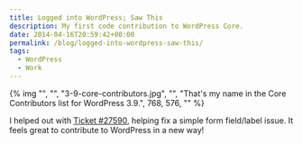 ```yaml
---
title: Logged into WordPress; Saw This
description: My first code contribution to WordPress Core.
date: 2014-04-16T20:59:42+00:00
permalink: /blog/logged-into-wordpress-saw-this/
tags:
  - WordPress
  - Work
---
```


{% img "", "", "3-9-core-contributors.jpg", "", "That's my name in the Core Contributors list for WordPress 3.9.", 768, 576, "" %}

I helped out with [Ticket #27590](https://core.trac.wordpress.org/ticket/27590), helping fix a simple form field/label issue. It feels great to contribute to WordPress in a new way!
